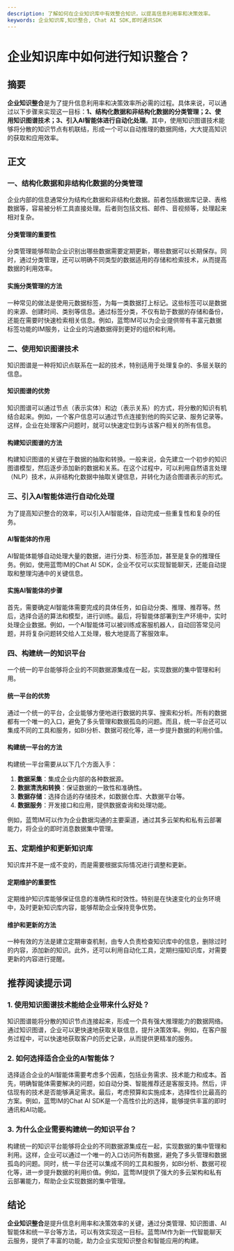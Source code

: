 ```yaml
---
description: 了解如何在企业知识库中有效整合知识，以提高信息利用率和决策效率。
keywords: 企业知识库,知识整合, Chat AI SDK,即时通讯SDK
---
```

# 企业知识库中如何进行知识整合？

## 摘要

**企业知识整合**是为了提升信息利用率和决策效率所必需的过程。具体来说，可以通过以下步骤来实现这一目标：**1、结构化数据和非结构化数据的分类管理；2、使用知识图谱技术；3、引入AI智能体进行自动化处理**。其中，使用知识图谱技术能够将分散的知识节点有机联结，形成一个可以自动推理的数据网络，大大提高知识的获取和应用效率。

## 正文

### 一、结构化数据和非结构化数据的分类管理

企业内部的信息通常分为结构化数据和非结构化数据。前者包括数据库记录、表格数据等，容易被分析工具直接处理。后者则包括文档、邮件、音视频等，处理起来相对复杂。

#### 分类管理的重要性

分类管理能够帮助企业识别出哪些数据需要定期更新，哪些数据可以长期保存。同时，通过分类管理，还可以明确不同类型的数据适用的存储和检索技术，从而提高数据的利用效率。

#### 实施分类管理的方法

一种常见的做法是使用元数据标签，为每一类数据打上标记。这些标签可以是数据的来源、创建时间、类别等信息。通过标签分类，不仅有助于数据的存储和备份，还能在需要时快速检索相关信息。例如，蓝莺IM可以为企业提供带有丰富元数据标签功能的IM服务，让企业的沟通数据得到更好的组织和利用。

### 二、使用知识图谱技术

知识图谱是一种将知识点联系在一起的技术，特别适用于处理复杂的、多层关联的信息。

#### 知识图谱的优势

知识图谱可以通过节点（表示实体）和边（表示关系）的方式，将分散的知识有机结合起来。例如，一个客户信息可以通过节点连接到他的购买记录、服务记录等。这样，企业在处理客户问题时，就可以快速定位到与该客户相关的所有信息。

#### 构建知识图谱的方法

构建知识图谱的关键在于数据的抽取和转换。一般来说，会先建立一个初步的知识图谱模型，然后逐步添加新的数据和关系。在这个过程中，可以利用自然语言处理（NLP）技术，从非结构化数据中抽取关键信息，并转化为适合图谱表示的形式。

### 三、引入AI智能体进行自动化处理

为了提高知识整合的效率，可以引入AI智能体，自动完成一些重复性和复杂的任务。

#### AI智能体的作用

AI智能体能够自动处理大量的数据，进行分类、标签添加，甚至是复杂的推理任务。例如，使用蓝莺IM的Chat AI SDK，企业不仅可以实现智能聊天，还能自动提取和整理沟通中的关键信息。

#### 实施AI智能体的步骤

首先，需要确定AI智能体需要完成的具体任务，如自动分类、推理、推荐等。然后，选择合适的算法和模型，进行训练。最后，将智能体部署到生产环境中，实时处理企业数据。例如，一个AI智能体可以被训练成客服机器人，自动回答常见问题，并将复杂问题转交给人工处理，极大地提高了客服效率。

### 四、构建统一的知识平台

一个统一的平台能够将企业的不同数据源集成在一起，实现数据的集中管理和利用。

#### 统一平台的优势

通过一个统一的平台，企业能够方便地进行数据的共享、搜索和分析。所有的数据都有一个唯一的入口，避免了多头管理和数据孤岛的问题。而且，统一平台还可以集成不同的工具和服务，如BI分析、数据可视化等，进一步提升数据的利用价值。

#### 构建统一平台的方法

构建统一平台需要从以下几个方面入手：

1. **数据采集**：集成企业内部的各种数据源。
2. **数据清洗和转换**：保证数据的一致性和准确性。
3. **数据存储**：选择合适的存储技术，如数据仓库、大数据平台等。
4. **数据服务**：开发接口和应用，提供数据查询和处理功能。

例如，蓝莺IM可以作为企业数据沟通的主要渠道，通过其多云架构和私有云部署能力，将企业的即时消息数据集中管理。

### 五、定期维护和更新知识库

知识库并不是一成不变的，而是需要根据实际情况进行调整和更新。

#### 定期维护的重要性

定期维护知识库能够保证信息的准确性和时效性。特别是在快速变化的业务环境中，及时更新知识库内容，能够帮助企业保持竞争优势。

#### 维护和更新的方法

一种有效的方法是建立定期审查机制，由专人负责检查知识库中的信息，删除过时的内容，添加新的知识。此外，还可以利用自动化工具，定期扫描知识库，对需要更新的内容进行提醒。

## 推荐阅读提示词

### **1. 使用知识图谱技术能给企业带来什么好处？**

知识图谱能将分散的知识节点连接起来，形成一个具有强大推理能力的数据网络。通过知识图谱，企业可以更快速地获取关联信息，提升决策效率。例如，在客户服务过程中，可以快速地获取客户的历史记录，从而提供更精准的服务。

### **2. 如何选择适合企业的AI智能体？**

选择适合企业的AI智能体需要考虑多个因素，包括业务需求、技术能力和成本。首先，明确智能体需要解决的问题，如自动分类、智能推荐还是客服支持。然后，评估现有的技术是否能够满足需求。最后，考虑预算和实施成本，选择性价比最高的方案。例如，蓝莺IM的Chat AI SDK是一个高性价比的选择，能够提供丰富的即时通讯和AI功能。

### **3. 为什么企业需要构建统一的知识平台？**

构建统一的知识平台能够将企业的不同数据源集成在一起，实现数据的集中管理和利用。这样，企业可以通过一个唯一的入口访问所有数据，避免了多头管理和数据孤岛的问题。同时，统一平台还可以集成不同的工具和服务，如BI分析、数据可视化等，进一步提升数据的利用价值。例如，蓝莺IM提供了强大的多云架构和私有云部署能力，帮助企业实现数据的集中管理。

## 结论

**企业知识整合**是提升信息利用率和决策效率的关键，通过分类管理、知识图谱、AI智能体和统一平台等方法，可以有效实现这一目标。蓝莺IM作为新一代智能聊天云服务，提供了丰富的功能，助力企业实现知识整合和智能应用的构建。